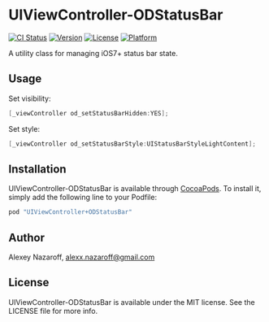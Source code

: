# UIViewController-ODStatusBar

[![CI Status](http://img.shields.io/travis/Rogaven/UIViewController-ODStatusBar.svg?style=flat)](https://travis-ci.org/Rogaven/UIViewController-ODStatusBar)
[![Version](https://img.shields.io/cocoapods/v/UIViewController+ODStatusBar.svg?style=flat)](http://cocoapods.org/pods/UIViewController+ODStatusBar)
[![License](https://img.shields.io/cocoapods/l/UIViewController+ODStatusBar.svg?style=flat)](http://cocoapods.org/pods/UIViewController+ODStatusBar)
[![Platform](https://img.shields.io/cocoapods/p/UIViewController+ODStatusBar.svg?style=flat)](http://cocoapods.org/pods/UIViewController+ODStatusBar)

A utility class for managing iOS7+ status bar state.

## Usage

Set visibility:

```objective-c
[_viewController od_setStatusBarHidden:YES];
```

Set style:

```objective-c
[_viewController od_setStatusBarStyle:UIStatusBarStyleLightContent];
```

## Installation

UIViewController-ODStatusBar is available through [CocoaPods](http://cocoapods.org). To install
it, simply add the following line to your Podfile:

```ruby
pod "UIViewController+ODStatusBar"
```

## Author

Alexey Nazaroff, alexx.nazaroff@gmail.com

## License

UIViewController-ODStatusBar is available under the MIT license. See the LICENSE file for more info.
